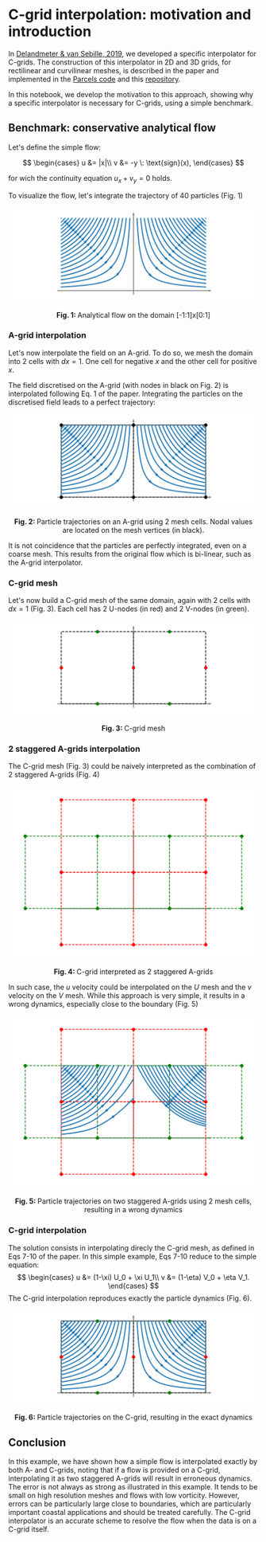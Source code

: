 # C-grid interpolation: motivation and introduction

In [Delandmeter & van Sebille, 2019](https://www.geosci-model-dev.net/12/3571/2019/), we developed a specific interpolator for C-grids. The construction of this interpolator in 2D and 3D grids, for rectilinear and curvilinear meshes, is described in the paper and implemented in the [Parcels code](http://www.oceanparcels.org) and this [repository](https://github.com/OceanParcels/parcels_cgrid_interpolation_schemes).

In this notebook, we develop the motivation to this approach, showing why a specific interpolator is necessary for C-grids, using a simple benchmark.

## Benchmark: conservative analytical flow

Let's define the simple flow:

$$
\begin{cases}
u &= |x|\\
v &= -y \: \text{sign}(x),
\end{cases}
$$

for wich the continuity equation $u_x + v_y = 0$ holds.

To visualize the flow, let's integrate the trajectory of 40 particles (Fig. 1)

![Analytical flow on the domain [-1:1]x[0:1]](c_grid_motivation/pics/two_jets_analytical_cropped.png)
<p align="center"> <b> Fig. 1: </b> Analytical flow on the domain [-1:1]x[0:1] </p>

### A-grid interpolation

Let's now interpolate the field on an A-grid. To do so, we mesh the domain into 2 cells with $dx=1$. One cell for negative $x$ and the other cell for positive $x$.

The field discretised on the A-grid (with nodes in black on Fig. 2) is interpolated following Eq. 1 of the paper. Integrating the particles on the discretised field leads to a perfect trajectory:

![Particle trajectories on an A-grid using 2 mesh cells. Nodal values are located on the mesh vertices (in black).](c_grid_motivation/pics/two_jets_A_cropped.png)

<p align="center"> <b> Fig. 2: </b> Particle trajectories on an A-grid using 2 mesh cells. Nodal values are located on the mesh vertices (in black). </p>


It is not coincidence that the particles are perfectly integrated, even on a coarse mesh. This results from the original flow which is bi-linear, such as the A-grid interpolator.

### C-grid mesh

Let's now build a C-grid mesh of the same domain, again with 2 cells with $dx=1$ (Fig. 3).
Each cell has 2 U-nodes (in red) and 2 V-nodes (in green).

![C-grid mesh](c_grid_motivation/pics/two_jets_C_no_result_cropped.png)

<p align="center"> <b> Fig. 3: </b> C-grid mesh </p>

### 2 staggered A-grids interpolation

The C-grid mesh (Fig. 3) could be naively interpreted as the combination of 2 staggered A-grids (Fig. 4)

![C-grid interpreted as 2 staggered A-grids](c_grid_motivation/pics/two_jets_CWrong_no_result_cropped.png)

<p align="center"> <b> Fig. 4: </b> C-grid interpreted as 2 staggered A-grids </p>

In such case, the $u$ velocity could be interpolated on the $U$ mesh and the $v$ velocity on the $V$ mesh. While this approach is very simple, it results in a wrong dynamics, especially close to the boundary (Fig. 5)

![Particle trajectories on two staggered A-grids using 2 mesh cells, resulting in a wrong dynamics](c_grid_motivation/pics/two_jets_CWrong_cropped.png)

<p align="center"> <b> Fig. 5: </b> Particle trajectories on two staggered A-grids using 2 mesh cells, resulting in a wrong dynamics </p>


### C-grid interpolation

The solution consists in interpolating direcly the C-grid mesh, as defined in Eqs 7-10 of the paper.
In this simple example, Eqs 7-10 reduce to the simple equation:
$$
\begin{cases}
u &= (1-\xi) U_0 + \xi U_1\\
v &= (1-\eta) V_0 + \eta V_1.
\end{cases}
$$
The C-grid interpolation reproduces exactly the particle dynamics (Fig. 6).

![Particle trajectories on the C-grid, resulting in the exact dynamics](c_grid_motivation/pics/two_jets_C_cropped.png)

<p align="center"> <b> Fig. 6: </b> Particle trajectories on the C-grid, resulting in the exact dynamics </p>

## Conclusion
In this example, we have shown how a simple flow is interpolated exactly by both A- and C-grids, noting that if a flow is provided on a C-grid, interpolating it as two staggered A-grids will result in erroneous dynamics.
The error is not always as strong as illustrated in this example. It tends to be small on high resolution meshes and flows with low vorticity. However, errors can be particularly large close to boundaries, which are particularly important coastal applications and should be treated carefully. The C-grid interpolator is an accurate scheme to resolve the flow when the data is on a C-grid itself.
